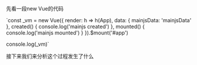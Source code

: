 先看一段new Vue的代码

`const _vm = new Vue({
render: h => h(App),
data: {
mainjsData: 'mainjsData'
},
created() {
console.log('mainjs created')
},
mounted() {
console.log('mainjs mounted')
}
}).$mount('#app')

console.log(_vm)`


接下来我们来分析这个过程发生了什么
